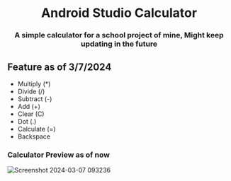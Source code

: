 <h1 align="center">Android Studio Calculator</h1>
<h3 align="center">A simple calculator for a school project of mine, Might keep updating in the future</h3>

## Feature as of 3/7/2024
- Multiply (*)
- Divide (/)
- Subtract (-)
- Add (+)
- Clear (C)
- Dot (.)
- Calculate (=)
- Backspace




<h3 align="left">Calculator Preview as of now</h3>
<p align="left">
</p>

![Screenshot 2024-03-07 093236](https://github.com/Vorosic/AndroidStudio-Calculator/assets/118418211/6aa67bc4-df01-42e7-9576-114fa9be1c2d)
